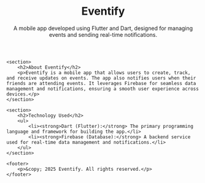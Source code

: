 <!DOCTYPE html>
<html lang="en">
<head>
    <meta charset="UTF-8">
    <meta name="viewport" content="width=device-width, initial-scale=1.0">
    <title>Eventify: Event Management App</title>
</head>
<body>
    <header>
        <h1>Eventify</h1>
        <p>A mobile app developed using Flutter and Dart, designed for managing events and sending real-time notifications.</p>
    </header>

    <section>
        <h2>About Eventify</h2>
        <p>Eventify is a mobile app that allows users to create, track, and receive updates on events. The app also notifies users when their friends are attending events. It leverages Firebase for seamless data management and notifications, ensuring a smooth user experience across devices.</p>
    </section>

    <section>
        <h2>Technology Used</h2>
        <ul>
            <li><strong>Dart (Flutter):</strong> The primary programming language and framework for building the app.</li>
            <li><strong>Firebase (Database):</strong> A backend service used for real-time data management and notifications.</li>
        </ul>
    </section>

    <footer>
        <p>&copy; 2025 Eventify. All rights reserved.</p>
    </footer>
</body>
</html>
